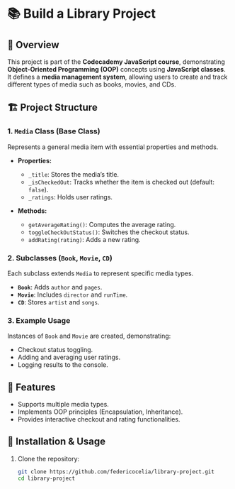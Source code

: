 # 📚 Build a Library Project

## 📝 Overview
This project is part of the **Codecademy JavaScript course**, demonstrating **Object-Oriented Programming (OOP)** concepts using **JavaScript classes**. It defines a **media management system**, allowing users to create and track different types of media such as books, movies, and CDs.

## 🏗️ Project Structure
### **1. `Media` Class (Base Class)**
Represents a general media item with essential properties and methods.

- **Properties:**
  - `_title`: Stores the media’s title.
  - `_isCheckedOut`: Tracks whether the item is checked out (default: `false`).
  - `_ratings`: Holds user ratings.

- **Methods:**
  - `getAverageRating()`: Computes the average rating.
  - `toggleCheckOutStatus()`: Switches the checkout status.
  - `addRating(rating)`: Adds a new rating.

### **2. Subclasses (`Book`, `Movie`, `CD`)**
Each subclass extends `Media` to represent specific media types.
- **`Book`**: Adds `author` and `pages`.
- **`Movie`**: Includes `director` and `runTime`.
- **`CD`**: Stores `artist` and `songs`.

### **3. Example Usage**
Instances of `Book` and `Movie` are created, demonstrating:
- Checkout status toggling.
- Adding and averaging user ratings.
- Logging results to the console.

## 🚀 Features
- Supports multiple media types.
- Implements OOP principles (Encapsulation, Inheritance).
- Provides interactive checkout and rating functionalities.

## 🔧 Installation & Usage
1. Clone the repository:
   ```sh
   git clone https://github.com/federicocelia/library-project.git
   cd library-project
